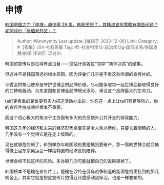 # 申博
[韩国举国之力「申博」却仅得 29 票，韩网民怒了，其韩流宣传策略有哪些问题？如何评价「价值观外交」？](https://www.zhihu.com/question/632636746/answer/3314851820)

> Author: #Anonymity
> Last update: [编辑于 2023-12-06]
> Link:
> Category: #【答集】/04-社科答集
> Tag: #5-社会科学/2-政治学/2g-国际关系/各国发展/韩国
> 评论区:
> 泛讨论:

韩国的宣传片是拍得有点白目——这估计是各位“领导”“集体决策”的结果。

但这并不是韩国落选的根本原因。因为评委们几乎是不看这些所谓的宣传片的。

评委会的核心使命是守护世博会的品牌价值，尽可能争取每一届世博会都取得良好的口碑和轰动，为东道国和世博会品牌增光添彩，保证这个品牌最大的生命力。

ta们更看重的是谁更有实力把这活动办出彩。你在这一点上让ta们有足够信心，你的宣传片拍成啥样根本不重要。

而这个信心极大的取决于主办国有多大的负担额外公共开支的财政能力。

韩国这几年的经济和未来的经济形势桌着实是令人难以恭维，只要长着眼睛的人，几乎没有一个觉得它是在走上坡路的。

现在就够危险的了，轮到举办年韩国政府要是搞到要破产，那一届的世博会就会搞得像上届东京奥运会一样给韩国的经济危机陪葬。

世博会经不起这样的风险。多办砸几次可能就把自己的饭碗砸掉了。

韩国根本不是输在宣传片上，是输在沙特在俄乌战争制造的能源危机里捞到的那几桶金上。其实它就是把这宣传片拍得让评委感动到掉泪，也是一样要输的。
